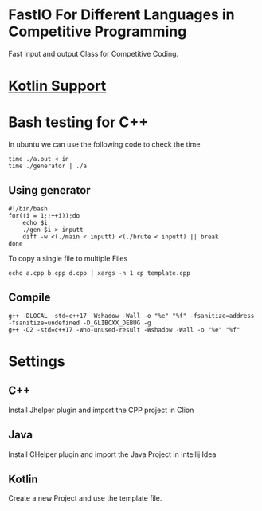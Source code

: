 # FastIO For Different Languages in Competitive Programming

Fast Input and output Class for Competitive Coding.

# [Kotlin Support](https://github.com/rishabhdeepsingh/Competitive/tree/master/Kotlin)

# Bash testing for C++

In ubuntu we can use the following code to check the time
    
    time ./a.out < in 
    time ./generator | ./a
    
## Using generator
    
    #!/bin/bash
    for((i = 1;;++i));do
        echo $i
        ./gen $i > inputt
        diff -w <(./main < inputt) <(./brute < inputt) || break
    done


To copy a single file to multiple Files

    echo a.cpp b.cpp d.cpp | xargs -n 1 cp template.cpp
    
## Compile

    g++ -DLOCAL -std=c++17 -Wshadow -Wall -o "%e" "%f" -fsanitize=address -fsanitize=undefined -D_GLIBCXX_DEBUG -g
    g++ -O2 -std=c++17 -Wno-unused-result -Wshadow -Wall -o "%e" "%f"

# Settings

## C++
Install Jhelper plugin and import the CPP project in Clion

## Java
Install CHelper plugin and import the Java Project in Intellij Idea

## Kotlin
Create a new Project and use the template file.
